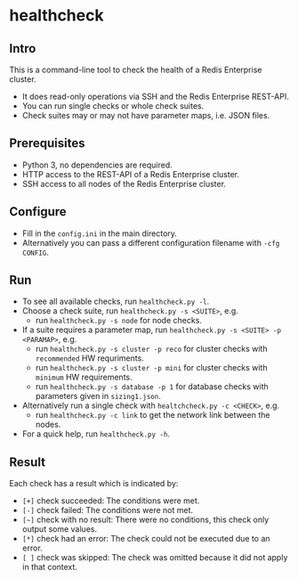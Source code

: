 # healthcheck

## Intro
This is a command-line tool to check the health of a Redis Enterprise cluster.
- It does read-only operations via SSH and the Redis Enterprise REST-API.
- You can run single checks or whole check suites.
- Check suites may or may not have parameter maps, i.e. JSON files.

## Prerequisites
- Python 3, no dependencies are required.
- HTTP access to the REST-API of a Redis Enterprise cluster.
- SSH access to all nodes of the Redis Enterprise cluster.

## Configure
- Fill in the `config.ini` in the main directory.
- Alternatively you can pass a different configuration filename with `-cfg CONFIG`.

## Run
- To see all available checks, run `healthcheck.py -l`.
- Choose a check suite, run `healthcheck.py -s <SUITE>`, e.g.
  - run `healthcheck.py -s node` for node checks.
- If a suite requires a parameter map, run `healthcheck.py -s <SUITE> -p <PARAMAP>`, e.g.
  - run `healthcheck.py -s cluster -p reco` for cluster checks with `recommended` HW requriments.
  - run `healthcheck.py -s cluster -p mini` for cluster checks with `minimum` HW requirements.
  - run `healthcheck.py -s database -p 1` for database checks with parameters given in `sizing1.json`.
- Alternatively run a single check with `healtchcheck.py -c <CHECK>`, e.g.
  - run `healthcheck.py -c link` to get the network link between the nodes.
- For a quick help, run `healthcheck.py -h`.

## Result
Each check has a result which is indicated by:
- `[+]` check succeeded: The conditions were met.
- `[-]` check failed: The conditions were not met.
- `[~]` check with no result: There were no conditions, this check only output some values.
- `[*]` check had an error: The check could not be executed due to an error.
- `[ ]` check was skipped: The check was omitted because it did not apply in that context.
